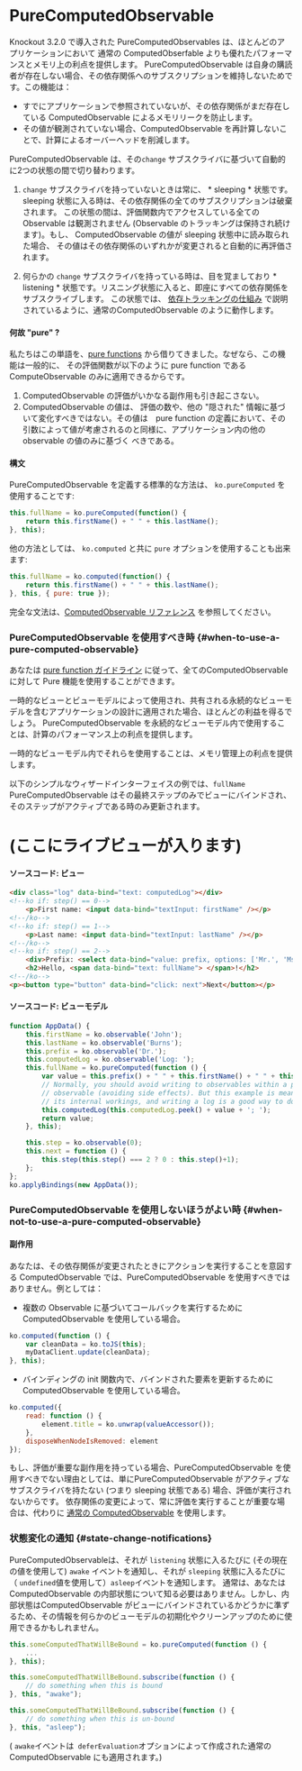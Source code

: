 # PureComputedObservable

Knockout 3.2.0 で導入された PureComputedObservables は、ほとんどのアプリケーションにおいて 通常の ComputedObserfable よりも優れたパフォーマンスとメモリ上の利点を提供します。
PureComputedObservable は自身の購読者が存在しない場合、その依存関係へのサブスクリプションを維持しないためです。この機能は：

* すでにアプリケーションで参照されていないが、その依存関係がまだ存在している ComputedObservable によるメモリリークを防止します。
* その値が観測されていない場合、ComputedObservable を再計算しないことで、計算によるオーバーヘッドを削減します。

PureComputedObservable は、その`change` サブスクライバに基づいて自動的に2つの状態の間で切り替わります。

1. `change` サブスクライバを持っていないときは常に、 * sleeping * 状態です。 sleeping 状態に入る時は、その依存関係の全てのサブスクリプションは破棄されます。
この状態の間は、評価関数内でアクセスしている全てのObservable は観測されません (Observable のトラッキングは保持され続けます)。もし、 ComputedObservable の値が sleeping 状態中に読み取られた場合、 その値はその依存関係のいずれかが変更されると自動的に再評価されます。

2. 何らかの `change` サブスクライバを持っている時は、目を覚ましており * listening * 状態です。リスニング状態に入ると、即座にすべての依存関係をサブスクライブします。
この状態では、 [依存トラッキングの仕組み](./computed-dependency-tracking) で説明されているように、通常のComputedObservable のように動作します。

#### 何故 "pure" ?

私たちはこの単語を、[pure functions](http://en.wikipedia.org/wiki/Pure_function) から借りてきました。なぜなら、この機能は一般的に、 その評価関数が以下のように pure function である ComputeObservable  のみに適用できるからです。

1. ComputedObservable の評価がいかなる副作用も引き起こさない。
2. ComputedObservable の値は、 評価の数や、他の "隠された" 情報に基づいて変化すべきではない。その値は　pure function の定義において、その引数によって値が考慮されるのと同様に、アプリケーション内の他のobservable の値のみに基づく べきである。

#### 構文

PureComputedObservable を定義する標準的な方法は、 `ko.pureComputed` を使用することです:

```javascript
this.fullName = ko.pureComputed(function() {
    return this.firstName() + " " + this.lastName();
}, this);
```

他の方法としては、 `ko.computed` と共に `pure` オプションを使用することも出来ます:

```javascript
this.fullName = ko.computed(function() {
    return this.firstName() + " " + this.lastName();
}, this, { pure: true });
```

完全な文法は、[ComputedObservable リファレンス](./computed-reference) を参照してください。

### PureComputedObservable を使用すべき時 {#when-to-use-a-pure-computed-observable}

あなたは [pure function ガイドライン](./computed-pure#pure-computed-function-defined) に従って、全てのComputedObservable に対して Pure 機能を使用することができます。

一時的なビューとビューモデルによって使用され、共有される永続的なビューモデルを含むアプリケーションの設計に適用された場合、ほとんどの利益を得るでしょう。
PureComputedObservable を永続的なビューモデル内で使用することは、計算のパフォーマンス上の利点を提供します。

一時的なビューモデル内でそれらを使用することは、メモリ管理上の利点を提供します。

以下のシンプルなウィザードインターフェイスの例では、`fullName` PureComputedObservable はその最終ステップのみでビューにバインドされ、そのステップがアクティブである時のみ更新されます。

# (ここにライブビューが入ります)

#### ソースコード: ビュー

```html
<div class="log" data-bind="text: computedLog"></div>
<!--ko if: step() == 0-->
    <p>First name: <input data-bind="textInput: firstName" /></p>
<!--/ko-->
<!--ko if: step() == 1-->
    <p>Last name: <input data-bind="textInput: lastName" /></p>
<!--/ko-->
<!--ko if: step() == 2-->
    <div>Prefix: <select data-bind="value: prefix, options: ['Mr.', 'Ms.','Mrs.','Dr.']"></select></div>
    <h2>Hello, <span data-bind="text: fullName"> </span>!</h2>
<!--/ko-->
<p><button type="button" data-bind="click: next">Next</button></p>
```

#### ソースコード: ビューモデル

```javascript
function AppData() {
    this.firstName = ko.observable('John');
    this.lastName = ko.observable('Burns');
    this.prefix = ko.observable('Dr.');
    this.computedLog = ko.observable('Log: ');
    this.fullName = ko.pureComputed(function () {
        var value = this.prefix() + " " + this.firstName() + " " + this.lastName();
        // Normally, you should avoid writing to observables within a pure computed
        // observable (avoiding side effects). But this example is meant to demonstrate
        // its internal workings, and writing a log is a good way to do so.
        this.computedLog(this.computedLog.peek() + value + '; ');
        return value;
    }, this);

    this.step = ko.observable(0);
    this.next = function () {
        this.step(this.step() === 2 ? 0 : this.step()+1);
    };
};
ko.applyBindings(new AppData());
```

### PureComputedObservable を使用しないほうがよい時 {#when-not-to-use-a-pure-computed-observable}

#### 副作用

あなたは、その依存関係が変更されたときにアクションを実行することを意図する ComputedObservable では、PureComputedObservable を使用すべきではありません。例としては：

* 複数の Observable に基づいてコールバックを実行するために ComputedObservable を使用している場合。

```javascript
ko.computed(function () {
    var cleanData = ko.toJS(this);
    myDataClient.update(cleanData);
}, this);
```

* バインディングの init 関数内で、バインドされた要素を更新するために ComputedObservable を使用している場合。

```javascript
ko.computed({
    read: function () {
        element.title = ko.unwrap(valueAccessor());
    },
    disposeWhenNodeIsRemoved: element
});
```

もし、評価が重要な副作用を持っている場合、PureComputedObservable を使用すべきでない理由としては、単にPureComputedObservable がアクティブなサブスクライバを持たない (つまり sleeping 状態である) 場合、評価が実行されないからです。
依存関係の変更によって、常に評価を実行することが重要な場合は、代わりに [通常の ComputedObservable](./computedObservables) を使用します。

### 状態変化の通知 {#state-change-notifications}

PureComputedObservableは、それが `listening` 状態に入るたびに  (その現在の値を使用して) `awake` イベントを通知し、それが `sleeping` 状態に入るたびに（ `undefined`値を使用して）`asleep`イベントを通知します。
通常は、あなたは ComputedObservable の内部状態について知る必要はありません。しかし、内部状態はComputedObservable がビューにバインドされているかどうかに準ずるため、その情報を何らかのビューモデルの初期化やクリーンアップのために使用できるかもしれません。

```javascript
this.someComputedThatWillBeBound = ko.pureComputed(function () {
    ...
}, this);

this.someComputedThatWillBeBound.subscribe(function () {
    // do something when this is bound
}, this, "awake");

this.someComputedThatWillBeBound.subscribe(function () {
    // do something when this is un-bound
}, this, "asleep");
```

( `awake`イベントは` deferEvaluation`オプションによって作成された通常の ComputedObservable にも適用されます。)
